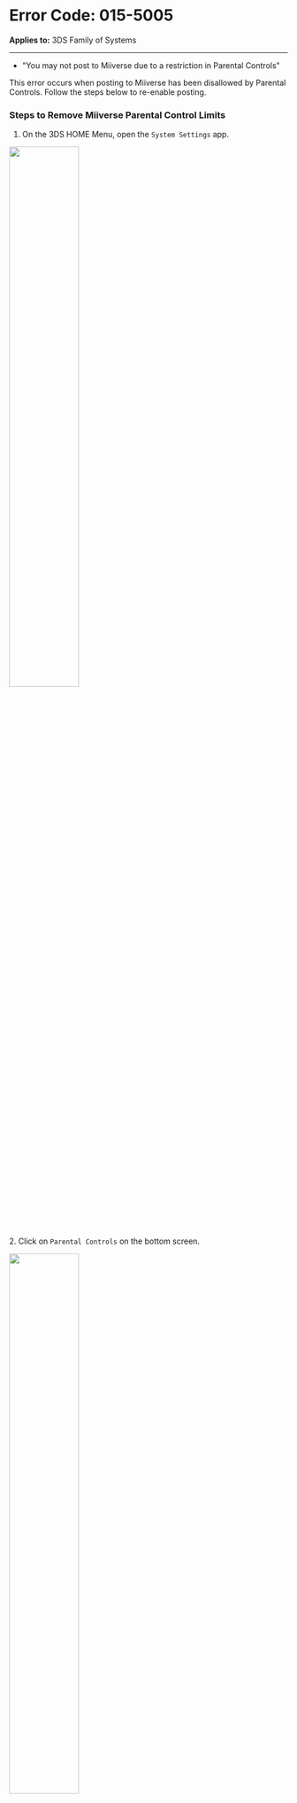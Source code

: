 # Error Code: 015-5005
**Applies to:** 3DS Family of Systems

---

- "You may not post to Miiverse due to a restriction in Parental Controls"

This error occurs when posting to Miiverse has been disallowed by Parental Controls. Follow the steps below to re-enable posting.

### Steps to Remove Miiverse Parental Control Limits
  1. On the 3DS HOME Menu, open the `System Settings` app.

  <img src="/assets/images/docs/errors/pc-3ds-1.png" width=50% height=auto/><br><br>
  2. Click on `Parental Controls` on the bottom screen.

  <img src="/assets/images/docs/errors/pc-3ds-2.png" width=50% height=auto/><br><br>
  3. Click on `Change` and enter your PIN.

  <img src="/assets/images/docs/errors/pc-3ds-3.png" width=50% height=auto/><br><br>
  4. Click on `Set Restrictions`.

  <img src="/assets/images/docs/errors/pc-3ds-4.png" width=50% height=auto/><br><br>
  5. Scroll down to the `Miiverse` button.

  <img src="/assets/images/docs/errors/pc-3ds-5.png" width=50% height=auto/><br><br>
  6. Click the `Miiverse` button, and then select `Do Not Restrict`.

  <img src="/assets/images/docs/errors/pc-3ds-6.png" width=50% height=auto/><br><br>

Parental Controls should now be disabled for Miiverse.

---

If you have not yet connected to Pretendo, please follow the instructions [here](/docs/install) to get started.

If you are still unable to connect, please request to speak to a moderator in the [Discord server](https://invite.gg/pretendo).

